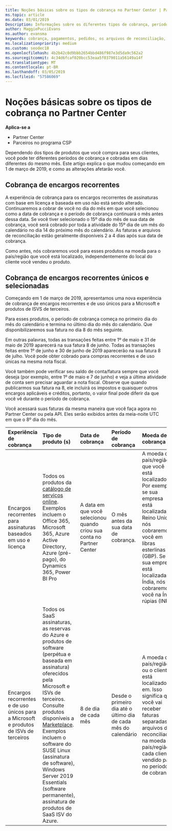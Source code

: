 ```yaml
---
title: Noções básicas sobre os tipos de cobrança no Partner Center | Partner Center
ms.topic: article
ms.date: 03/01/2019
Description: Informações sobre os diferentes tipos de cobrança, períodos de cobrança e datas de cobrança
author: MaggiePucciEvans
ms.author: evansma
keywords: cobrança, pagamentos, pedidos, os arquivos de reconciliação, reconhecimento de arquivo
ms.localizationpriority: medium
ms.custom: seodec18
ms.openlocfilehash: 4b2b42c0d9bbb2654bbd486f987e3d5da9c562a2
ms.sourcegitcommit: 4c34d6fcaf020bcc53eaa5f0379011a56149a14f
ms.translationtype: MT
ms.contentlocale: pt-BR
ms.lasthandoff: 03/05/2019
ms.locfileid: "57586069"
---
```

# <a name="understanding-the-types-of-billing-in-partner-center"></a>Noções básicas sobre os tipos de cobrança no Partner Center

**Aplica-se a**

-  Partner Center
-  Parceiros no programa CSP

Dependendo dos tipos de produtos que você compra para seus clientes, você pode ter diferentes períodos de cobrança e cobradas em dias diferentes do mesmo mês. Este artigo explica o que mudou começando em 1 de março de 2019, e como as alterações afetarão você.

## <a name="billing-for-recurring-charges"></a>Cobrança de encargos recorrentes

A experiência de cobrança para os encargos recorrentes de assinaturas com base em licença e baseada em uso não está sendo alterado. Continuaremos a cobrar de você no dia do mês em que você selecionou como a data de cobrança e o período de cobrança continuará o mês antes dessa data. Se você tiver selecionado o 15º dia do mês de sua data de cobrança, você será cobrado por toda a atividade do 15º dia de um mês do calendário no dia 14 do próximo mês do calendário. As faturas e arquivos de reconciliação estão geralmente disponíveis 2 a 4 dias após sua data de cobrança.

Como antes, nós cobraremos você para esses produtos na moeda para o país/região que você está localizado, independentemente do local do cliente você vendeu o produto.

## <a name="billing-for-one-time-and-select-recurring-charges"></a>Cobrança de encargos recorrentes únicos e selecionadas

Começando em 1 de março de 2019, apresentamos uma nova experiência de cobrança de encargos recorrentes e de uso únicos para a Microsoft e produtos de ISVS de terceiros.

Para esses produtos, o período de cobrança começa no primeiro dia do mês do calendário e termina no último dia do mês do calendário. Que disponibilizaremos sua fatura no dia 8 do mês seguinte. 

Em outras palavras, todas as transações feitas entre 1º de maio e 31 de maio de 2019 aparecerá na sua fatura 8 de junho. Todas as transações feitas entre 1º de junho e 30 de junho de 2019 aparecerão na sua fatura 8 de julho. Você pode obter cobrado para compras recorrentes e de uso únicas na mesma nota fiscal. 

Você também pode verificar seu saldo de conta/fatura sempre que você deseja (por exemplo, entre 1º de maio e 7 de junho) e veja a última atividade de conta sem precisar aguardar a nota fiscal. Observe que quando publicarmos sua fatura na 8, ele incluirá os impostos e quaisquer outros encargos aplicáveis e créditos, portanto, o valor final pode diferir da que você vê durante o período de cobrança. 

Você acessará suas faturas da mesma maneira que você faça agora no Partner Center ou pela API. Eles serão exibidos antes da meia-noite UTC em que o 8º dia do mês. 

|**Experiência de cobrança**|**Tipo de produto (s)**|**Data de cobrança**|**Período de cobrança**|**Moeda de cobrança**|**Atividade atual disponível?**|
|:----------------|:--------------|:--------------|:--------------|:--------------|:--------------|
|Encargos recorrentes para assinaturas baseados em uso e licença |Todos os produtos da [catálogo de serviços online](https://partner.microsoft.com/commerce/preferredoffers/list). Exemplos incluem o Office 365, Microsoft 365, Azure Active Directory, Azure (pré-pago), do Dynamics 365, Power BI Pro |A data em que você selecionou quando criou sua conta no Partner Center |O mês antes da sua data de cobrança. |A moeda do país/região que você está localizado. Por exemplo, se sua empresa está localizada no Reino Unido, nós cobraremos você em libras esterlinas (GBP). Se sua empresa está localizada na Índia, nós cobraremos você na Índia rúpias (INR).  |Não |
|Encargos recorrentes e de uso únicos para a Microsoft e produtos de ISVs de terceiros |Todos os SaaS assinaturas, as reservas do Azure e produtos de software (perpétua e baseada em assinatura) oferecidos pela Microsoft e ISVs de terceiros. Consulte produtos disponíveis a [Marketplace](https://partner.microsoft.com/commerce/sales?type=Any&category=Any). Exemplos incluem o software do SUSE Linux (assinatura de software), Windows Server 2019 Essentials (software permanente), assinatura de produtos de SaaS ISV do Azure. |8 de dia de cada mês |Desde o primeiro dia até o último dia de cada mês do calendário |A moeda de país/região ou o cliente está localizado em. Isso significa que você vai receber faturas separadas e arquivos de reconciliação na moeda do país/região cada cliente vendido para no período de cobrança. |Sim |
